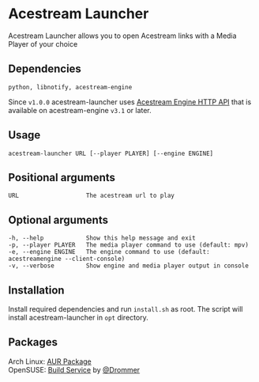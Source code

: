 # Acestream Launcher
Acestream Launcher allows you to open Acestream links with a Media Player of your choice

## Dependencies
    python, libnotify, acestream-engine

Since `v1.0.0` acestream-launcher uses [Acestream Engine HTTP API](http://wiki.acestream.org/wiki/index.php/Engine_HTTP_API) that is available on acestream-engine `v3.1` or later.

## Usage
    acestream-launcher URL [--player PLAYER] [--engine ENGINE]

## Positional arguments
    URL                   The acestream url to play

## Optional arguments
    -h, --help            Show this help message and exit
    -p, --player PLAYER   The media player command to use (default: mpv)
    -e, --engine ENGINE   The engine command to use (default: acestreamengine --client-console)
    -v, --verbose         Show engine and media player output in console

## Installation
Install required dependencies and run `install.sh` as root. The script will install acestream-launcher in `opt` directory.

## Packages
Arch Linux: [AUR Package](https://aur.archlinux.org/packages/acestream-launcher)  
OpenSUSE: [Build Service](https://build.opensuse.org/package/show/home:drommer/acestream-launcher) by [@Drommer](https://github.com/Drommer)

